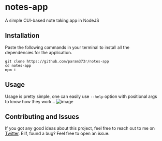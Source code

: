 # notes-app
A simple CUI-based note taking app in NodeJS

## Installation
Paste the following commands in your terminal to install all the dependencies for the application.
```
git clone https://github.com/param373r/notes-app
cd notes-app
npm i
```
## Usage
Usage is pretty simple, one can easily use `--help` option with positional args to know how they work...
![image](https://user-images.githubusercontent.com/52860537/188939946-4bae1772-5ee5-4547-a064-905f55d8fce2.png)

## Contributing and Issues
If you got any good ideas about this project, feel free to reach out to me on [Twitter](https://twitter.com/param373r). Elif, found a bug? Feel free to open an issue.
